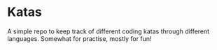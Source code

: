 # Katas

A simple repo to keep track of different coding katas through different languages. Somewhat for practise, mostly for fun!